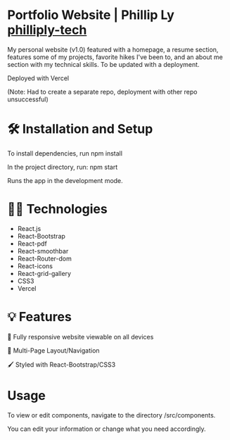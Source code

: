 # Portfolio Website | Phillip Ly [philliply-tech](https://philliply-tech.vercel.app/)
My personal website (v1.0) featured with a homepage, a resume section, features some of my projects, favorite hikes I've been to, and an about me section with my technical skills. To be updated with a deployment.

Deployed with Vercel

(Note: Had to create a separate repo, deployment with other repo unsuccessful)

# 🛠 Installation and Setup 
To install dependencies, run npm install

In the project directory, run: npm start

Runs the app in the development mode.


# 👨‍💻 Technologies
* React.js
* React-Bootstrap
* React-pdf
* React-smoothbar
* React-Router-dom
* React-icons
* React-grid-gallery
* CSS3
* Vercel

# 💡 Features
📱 Fully responsive website viewable on all devices

📖 Multi-Page Layout/Navigation

🖌️ Styled with React-Bootstrap/CSS3


# Usage
To view or edit components, navigate to the directory /src/components. 

You can edit your information or change what you need accordingly.
